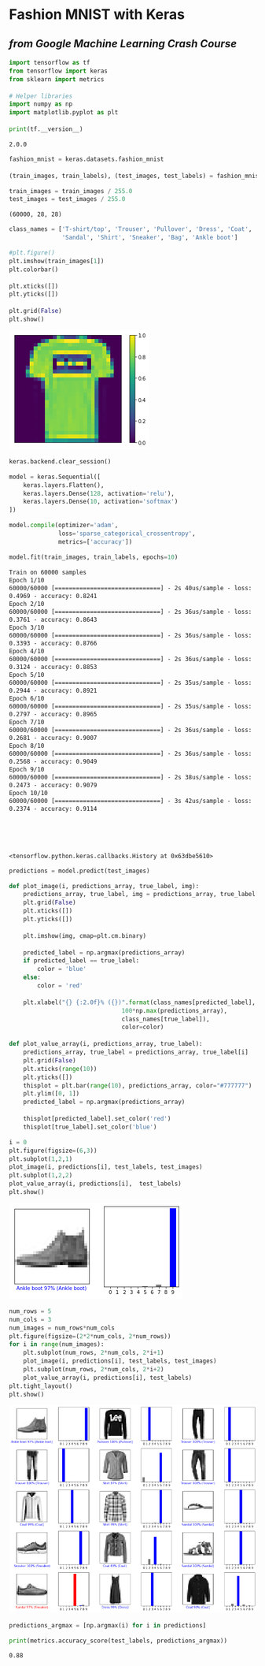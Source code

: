# Fashion MNIST with Keras
## <i>from Google Machine Learning Crash Course</i>


```python
import tensorflow as tf
from tensorflow import keras
from sklearn import metrics

# Helper libraries
import numpy as np
import matplotlib.pyplot as plt

print(tf.__version__)
```

    2.0.0



```python
fashion_mnist = keras.datasets.fashion_mnist

(train_images, train_labels), (test_images, test_labels) = fashion_mnist.load_data()
```


```python
train_images = train_images / 255.0
test_images = test_images / 255.0
```




    (60000, 28, 28)




```python
class_names = ['T-shirt/top', 'Trouser', 'Pullover', 'Dress', 'Coat',
               'Sandal', 'Shirt', 'Sneaker', 'Bag', 'Ankle boot']
```


```python
#plt.figure()
plt.imshow(train_images[1])
plt.colorbar()

plt.xticks([])
plt.yticks([])

plt.grid(False)
plt.show()
```


![png](images/Fashion%20MNIST_5_0.png)



```python
keras.backend.clear_session()
```


```python
model = keras.Sequential([
    keras.layers.Flatten(),
    keras.layers.Dense(128, activation='relu'),
    keras.layers.Dense(10, activation='softmax')
])
```


```python
model.compile(optimizer='adam',
              loss='sparse_categorical_crossentropy',
              metrics=['accuracy'])
```


```python
model.fit(train_images, train_labels, epochs=10)
```

    Train on 60000 samples
    Epoch 1/10
    60000/60000 [==============================] - 2s 40us/sample - loss: 0.4969 - accuracy: 0.8241
    Epoch 2/10
    60000/60000 [==============================] - 2s 36us/sample - loss: 0.3761 - accuracy: 0.8643
    Epoch 3/10
    60000/60000 [==============================] - 2s 36us/sample - loss: 0.3393 - accuracy: 0.8766
    Epoch 4/10
    60000/60000 [==============================] - 2s 36us/sample - loss: 0.3124 - accuracy: 0.8853
    Epoch 5/10
    60000/60000 [==============================] - 2s 35us/sample - loss: 0.2944 - accuracy: 0.8921
    Epoch 6/10
    60000/60000 [==============================] - 2s 35us/sample - loss: 0.2797 - accuracy: 0.8965
    Epoch 7/10
    60000/60000 [==============================] - 2s 36us/sample - loss: 0.2681 - accuracy: 0.9007
    Epoch 8/10
    60000/60000 [==============================] - 2s 36us/sample - loss: 0.2568 - accuracy: 0.9049
    Epoch 9/10
    60000/60000 [==============================] - 2s 38us/sample - loss: 0.2473 - accuracy: 0.9079
    Epoch 10/10
    60000/60000 [==============================] - 3s 42us/sample - loss: 0.2374 - accuracy: 0.9114





    <tensorflow.python.keras.callbacks.History at 0x63dbe5610>




```python
predictions = model.predict(test_images)
```


```python
def plot_image(i, predictions_array, true_label, img):
    predictions_array, true_label, img = predictions_array, true_label[i], img[i]
    plt.grid(False)
    plt.xticks([])
    plt.yticks([])

    plt.imshow(img, cmap=plt.cm.binary)

    predicted_label = np.argmax(predictions_array)
    if predicted_label == true_label:
        color = 'blue'
    else:
        color = 'red'

    plt.xlabel("{} {:2.0f}% ({})".format(class_names[predicted_label],
                                100*np.max(predictions_array),
                                class_names[true_label]),
                                color=color)

def plot_value_array(i, predictions_array, true_label):
    predictions_array, true_label = predictions_array, true_label[i]
    plt.grid(False)
    plt.xticks(range(10))
    plt.yticks([])
    thisplot = plt.bar(range(10), predictions_array, color="#777777")
    plt.ylim([0, 1])
    predicted_label = np.argmax(predictions_array)

    thisplot[predicted_label].set_color('red')
    thisplot[true_label].set_color('blue')
```


```python
i = 0
plt.figure(figsize=(6,3))
plt.subplot(1,2,1)
plot_image(i, predictions[i], test_labels, test_images)
plt.subplot(1,2,2)
plot_value_array(i, predictions[i],  test_labels)
plt.show()
```


![png](images/Fashion%20MNIST_12_0.png)



```python
num_rows = 5
num_cols = 3
num_images = num_rows*num_cols
plt.figure(figsize=(2*2*num_cols, 2*num_rows))
for i in range(num_images):
    plt.subplot(num_rows, 2*num_cols, 2*i+1)
    plot_image(i, predictions[i], test_labels, test_images)
    plt.subplot(num_rows, 2*num_cols, 2*i+2)
    plot_value_array(i, predictions[i], test_labels)
plt.tight_layout()
plt.show()
```


![png](images/Fashion%20MNIST_13_0.png)



```python
predictions_argmax = [np.argmax(i) for i in predictions]
```


```python
print(metrics.accuracy_score(test_labels, predictions_argmax))
```

    0.88

